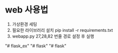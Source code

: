 # web 사용법
1. 가상환경 세팅 
2. 필요한 라이브러리 설치  pip install -r requirements.txt 
3. webapp.py 27,28,82 번줄 경로 설정 후 실행

"# flask_ex" 
"# flask" 
"# flask" 
